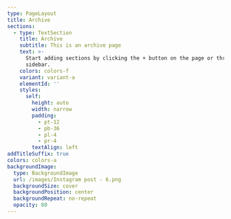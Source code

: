```yaml
---
type: PageLayout
title: Archive
sections:
  - type: TextSection
    title: Archive
    subtitle: This is an archive page
    text: >-
      Start adding sections by clicking the + button on the page or through the
      sidebar.
    colors: colors-f
    variant: variant-a
    elementId: ''
    styles:
      self:
        height: auto
        width: narrow
        padding:
          - pt-12
          - pb-36
          - pl-4
          - pr-4
        textAlign: left
addTitleSuffix: true
colors: colors-a
backgroundImage:
  type: BackgroundImage
  url: /images/Instagram post - 6.png
  backgroundSize: cover
  backgroundPosition: center
  backgroundRepeat: no-repeat
  opacity: 80
---
```

